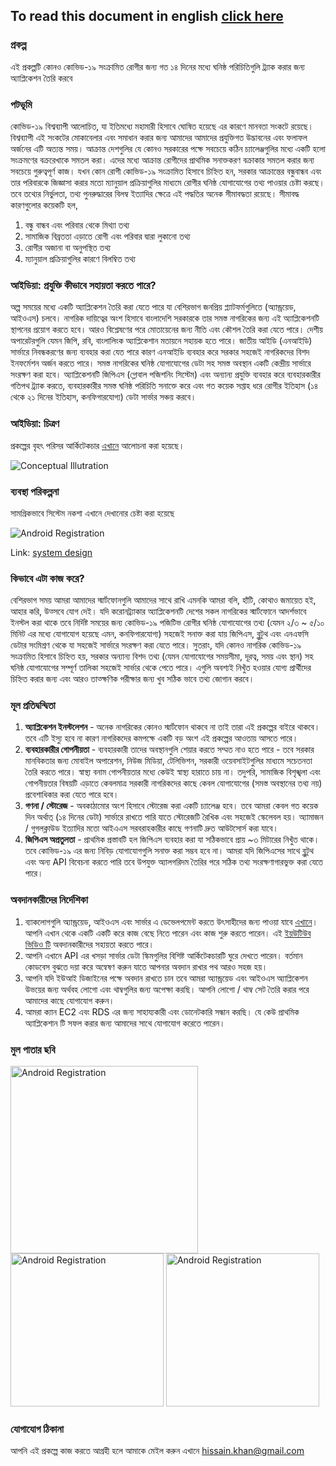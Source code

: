 ## To read this document in english [click here](https://github.com/hissain/CoronaTracker/blob/dev/README.md) ##

### প্রকল্প ###
এই প্রকল্পটি কোনও কোভিড-১৯ সংক্রামিত রোগীর জন্য গত ১৪ দিনের মধ্যে ঘনিষ্ঠ পরিচিতিগুলি ট্র্যাক করার জন্য অ্যাপ্লিকেশন তৈরি করবে

### পটভূমি ###
কোভিড-১৯ বিশ্বব্যাপী আলোচিত, যা ইতিমধ্যে মহামারী হিসাবে ঘোষিত হয়েছে এর কারণে মানবতা সংকটে রয়েছে। বিশ্বব্যাপী এই সংকটের মোকাবেলার এবং সমাধান করার জন্য আমাদের আমাদের প্রযুক্তিগত উদ্ভাবনের এবং ফলাফল অর্জনের এটি অত্যন্ত সময়। আক্রান্ত দেশগুলির যে কোনও সরকারের পক্ষে সবচেয়ে কঠিন চ্যালেঞ্জগুলির মধ্যে একটি হলো সংক্রমণের বক্ররেখাকে সমতল করা। এদের মধ্যে আক্রান্ত রোগীদের প্রাথমিক সনাক্তকরণ বক্রাকার সমতল করার জন্য সবচেয়ে গুরুত্বপূর্ণ কাজ। যখন কোন রোগী কোভিড-১৯ সংক্রামিত হিসাবে চিহ্নিত হন, সরকার আক্রান্তের বন্ধুবান্ধব এবং তার পরিবারকে জিজ্ঞাসা করার মতো ম্যানুয়াল প্রক্রিয়াগুলির মাধ্যমে রোগীর ঘনিষ্ঠ যোগাযোগের তথ্য পাওয়ার চেষ্টা করছে। তবে তথ্যের নির্ভুলতা, তথ্য পুনরুদ্ধারের বিলম্ব ইত্যাদির ক্ষেত্রে এই পদ্ধতির অনেক সীমাবদ্ধতা রয়েছে। সীমাবদ্ধ কারণগুলোর কয়েকটি হল,

1. বন্ধু বান্ধব এবং পরিবার থেকে মিথ্যা তথ্য
2. সামাজিক বিব্রততা এড়াতে রোগী এবং পরিবার দ্বারা লুকানো তথ্য
3. রোগীর অজানা বা অনুপস্থিত তথ্য
4. ম্যানুয়াল প্রক্রিয়াগুলির কারণে বিলম্বিত তথ্য

### আইডিয়া: প্রযুক্তি কীভাবে সহায়তা করতে পারে? ###
অল্প সময়ের মধ্যে একটি অ্যাপ্লিকেশন তৈরি করা যেতে পারে যা বেশিরভাগ জনপ্রিয় প্ল্যাটফর্মগুলিতে (অ্যান্ড্রয়েড, আইওএস) চলবে।
নাগরিক দায়িত্বের অংশ হিসাবে বাংলাদেশি সরকারকে তার সমস্ত নাগরিকের জন্য এই অ্যাপ্লিকেশনটি স্থাপনের প্রয়োগ করতে হবে। আরও বিশ্লেষণের পরে মোতায়েনের জন্য নীতি এবং কৌশল তৈরি করা যেতে পারে। দেশীয় অপারেটরগুলি যেমন জিপি, রবি, বাংলালিংক অ্যাপ্লিকেশান মতায়নে সহায়ক হতে পারে। জাতীয় আইডি (এনআইডি) সার্ভারে নিবন্ধকরণের জন্য ব্যবহার করা যেত পারে কারণ এনআইডি ব্যবহার করে সরকার সহজেই নাগরিকদের বিশদ ইনফর্মেশন অর্জন করতে পারে। সমস্ত নাগরিকের ঘনিষ্ঠ যোগাযোগের ডেটা সহ সমস্ত অবস্থান একটি কেন্দ্রীয় সার্ভারে সংরক্ষণ করা হবে। অ্যাপ্লিকেশনটি জিপিএস (গ্লোবাল পজিশনিং সিস্টেম) এবং অন্যান্য প্রযুক্তি ব্যবহার করে ব্যবহারকারীর গতিপথ ট্র্যাক করতে, ব্যবহারকারীর সমস্ত ঘনিষ্ঠ পরিচিতি সনাক্তে করে এবং গত কয়েক সপ্তাহ ধরে রোগীর ইতিহাস (১৪ থেকে ২১ দিনের ইতিহাস, কনফিগারযোগ্য) ডেটা সার্ভার সঞ্চয় করবে।

### আইডিয়া: চিত্রণ ###
প্রকল্পের বৃহৎ পরিসর আর্কিটেকচার [এখানে](https://github.com/hissain/CoronaTracker/blob/dev/architecture/Architecture.md) আলোচনা করা হয়েছে।

![Conceptual Illutration](https://github.com/hissain/CoronaTracker/blob/master/architecture/ctracker-datascheme.png)  

### ব্যবস্থা পরিকল্পনা ###
সামগ্রিকভাবে সিস্টেম নকশা এখানে দেখানোর চেষ্টা করা হয়েছে

<img src="https://github.com/hissain/CoronaTracker/blob/master/architecture/SystemDesign.png" alt="Android Registration"/>

Link: [system design](https://github.com/hissain/CoronaTracker/blob/master/architecture/SystemDesign.png)

### কিভাবে এটা কাজ করে? ###
বেশিরভাগ সময় আমরা আমাদের স্মার্টফোনগুলি আমাদের সাথে রাখি এমনকি আমরা বলি, হাঁটি, কোথাও জমায়েত হই, আহার করি, উত্সবে যোগ দেই। যদি করোনট্র্যাকার অ্যাপ্লিকেশনটি দেশের সকল নাগরিকের স্মার্টফোনে আদর্শভাবে ইনস্টল করা থাকে তবে নির্দিষ্ট সময়ের জন্য কোভিড-১৯ পজিটিভ রোগীর ঘনিষ্ঠ যোগাযোগের তথ্য (যেমন ২/৩ ~ ৫/১০ মিনিট এর মধ্যে যোগাযোগ হয়েছে এমন, কনফিগারযোগ্য) সহজেই সনাক্ত করা যায় জিপিএস, ব্লুটুথ এবং এনএফসি ডেটার সংমিশ্রণ থেকে যা সহজেই সার্ভারে সংরক্ষণ করা যেতে পারে। সুতরাং, যদি কোনও নাগরিক কোভিড-১৯ সংক্রামিত হিসাবে চিহ্নিত হয়, সরকার অন্যান্য বিশদ তথ্য (যেমন যোগাযোগের সময়সীমা, দূরত্ব, সময় এবং স্থান) সহ ঘনিষ্ঠ যোগাযোগের সম্পূর্ণ তালিকা সহজেই সার্ভার থেকে পেতে পারে। এগুলি অবশ্যই নিখুঁত হওয়ার যোগ্য প্রার্থীদের চিহ্নিত করার জন্য এবং আরও তাত্ক্ষণিক পরীক্ষার জন্য খুব সঠিক ভাবে তথ্য জোগান করবে।

### মূল প্রতিদ্বন্দ্বিতা ###
1. **অ্যাপ্লিকেশন ইনস্টলেশন** - অনেক নাগরিকের কোনও স্মার্টফোন থাকবে না তাই তারা এই প্রকল্পের বাইরে থাকবে। তবে এটি ইস্যু হবে না কারণ নাগরিকদের কমপক্ষে একটি বড় অংশ এই প্রকল্পের আওতায় আসতে পারে।
2. **ব্যবহারকারীর গোপনীয়তা** - ব্যবহারকারী তাদের অবস্থানগুলি শেয়ার করতে সম্মত নাও হতে পারে - তবে সরকার মানবিকতার জন্য মোবাইল অপারেশন, নিউজ মিডিয়া, টেলিভিশন, সরকারী ওয়েবসাইটগুলির মাধ্যমে সচেতনতা তৈরি করতে পারে। স্বাস্থ্য বনাম গোপনীয়তার মধ্যে কেউই স্বাস্থ্য হারাতে চায় না। তদুপরি, সামাজিক বিশৃঙ্খলা এবং গোপনীয়তার বিষয়টি এড়াতে কেবলমাত্র সরকারী নাগরিকদের কাছে কেবল যোগাযোগের (সমস্ত অবস্থানের তথ্য নয়) প্রবেশাধিকার করা যেতে পারে হবে।
3. **গণনা / স্টোরেজ** - অবকাঠামোর অংশ হিসাবে স্টোরেজ করা একটি চ্যালেঞ্জ হবে। তবে আমরা কেবল গত কয়েক দিন অর্থাত্ (১৪ দিনের ডেটা) সার্ভারে রাখতে পারি যাতে স্টোরেজটি রৈখিক এবং সহজেই স্কেলেবল হয়। অ্যামাজন / গুগলক্লাউড ইত্যাদির মতো আইএএস সরবরাহকারীর কাছে গণনাটি দ্রুত আউটসোর্স করা যাবে।
4. **জিপিএস অপ্রতুলতা** - প্রাথমিক প্রস্তাবটি হল জিপিএস ব্যবহার করা যা সঠিকভাবে প্রায় ~৩ মিটারের নিখুঁত থাকে। তবে কোভিড-১৯ এর জন্য নিবিড় যোগাযোগগুলি সনাক্ত করা সম্ভব হবে না। আমরা যদি জিপিএসের সাথে ব্লুটুথ এবং অন্য API বিবেচনা করতে পারি তবে উপযুক্ত অ্যালগরিদম তৈরির পরে সঠিক তথ্য সংরক্ষণাগারভুক্ত করা যেতে পারে।

### অবদানকারীদের নির্দেশিকা ###
1. ব্যাকলোগগুলি অ্যান্ড্রয়েড, আইওএস এবং সার্ভার এ ডেভেলপমেন্ট করতে উৎসাহীদের জন্য পাওয়া যাবে [এখানে](https://github.com/hissain/CoronaTracker/projects)। আপনি এখান থেকে একটি একটি করে কাজ বেছে নিতে পারেন এবং কাজ শুরু করতে পারেন। এই [ইয়উটিউব ভিডিও টি](https://www.youtube.com/watch?v=e3bjQX9jIBk) অবদানকারীদের সহায়তা করতে পারে।
2. আপনি এখানে API এর খসড়া সার্ভার ডেটা স্কিমগুলির বিশিষ্ট আর্কিটেকচারটি ঘুরে দেখতে পারেন। বর্তমান কোডবেস বুঝতে দয়া করে অন্বেষণ করুন যাতে আপনার অবদান রাখার পথ আরও সহজ হয়।
3. আপনি যদি ইউআই ডিজাইনের পক্ষে অবদান রাখতে চান তবে আমরা অ্যান্ড্রয়েড এবং আইওএস অ্যাপ্লিকেশন উভয়ের জন্য অর্থবহ লোগো এবং থাম্বগুলির জন্য অপেক্ষা করছি। আপনি লোগো / থাম্ব সেট তৈরি করার পরে আমাদের কাছে যোগাযোগ করুন।
4. আমরা ক্যান EC2 এবং RDS এর জন্য সাহায্যকারী এবং ডোনেটকারি সন্ধান করছি। যে কেউ প্রাথমিক অ্যাপ্লিকেশান টি সফল করার জন্য আমাদের সাথে যোগাযোগ করেতে পারেন।

### মুল পাতার ছবি ### 
<p>
<img src="https://github.com/hissain/CoronaTracker/blob/master/architecture/Screenshots/Android/Screenshot_Registration.png" alt="Android Registration" width="300"/>

<img src="https://github.com/hissain/CoronaTracker/blob/dev/architecture/Screenshots/iOS/Screenshot_Registration.png" alt="Android Registration" width="245"/>
  
<img src="https://github.com/hissain/CoronaTracker/blob/dev/architecture/Screenshots/iOS/Screenshot_Registration_bn.png" alt="Android Registration" width="245"/>
</p>

### যোগাযোগ ঠিকানা ### 
আপনি এই প্রকল্পে কাজ করতে আগ্রহী হলে আমাকে মেইল করুন এখানে hissain.khan@gmail.com 
